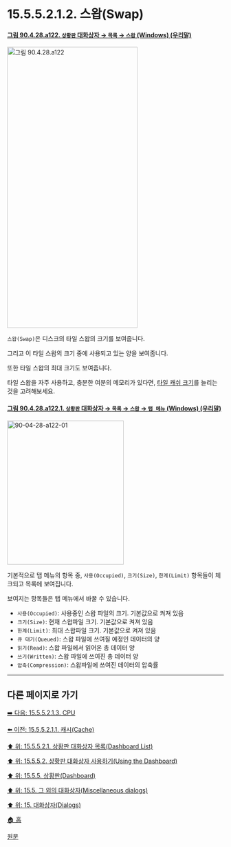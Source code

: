 # 15.5.5.2.1.2. 스왑(Swap)

<a id="90-04-28-a122"></a>

#### [그림 90.4.28.a122. `상황판` 대화상자 → `목록` → `스왑` (Windows) (우리말)](./90-04-0028-dashboard.md#90-04-28-a122)
<img width="303" height="652" alt="그림 90.4.28.a122" src="https://github.com/user-attachments/assets/ead0b436-7adc-4d67-9d08-132289c1772a" />

`스왑(Swap)`은 디스크의 타일 스왑의 크기를 보여줍니다.

그리고 이 타일 스왑의 크기 중에 사용되고 있는 양을 보여줍니다.

또한 타일 스왑의 최대 크기도 보여줍니다.

타일 스왑을 자주 사용하고, 충분한 여분의 메모리가 있다면, [타일 캐쉬 크기](./12-01-02-01-resource_consumption.md#90-02-01-s3)를 늘리는 것을 고려해보세요.

<a id="90-04-28-a122-01"></a>

#### [그림 90.4.28.a122.1. `상황판` 대화상자 → `목록` → `스왑` → `탭 메뉴` (Windows) (우리말)](./90-04-0028-dashboard.md#90-04-28-a122-01)
<img width="271" height="334" alt="90-04-28-a122-01" src="https://github.com/user-attachments/assets/a3a9a0bc-1c89-4108-8fc1-75b15be93dd6" />

기본적으로 탭 메뉴의 항목 중, `사용(Occupied)`, `크기(Size)`, `한계(Limit)` 항목들이 체크되고 목록에 보여집니다.

보여지는 항목들은 탭 메뉴에서 바꿀 수 있습니다.

- `사용(Occupied)`: 사용중인 스왑 파일의 크기. 기본값으로 켜져 있음
- `크기(Size)`: 현재 스왑파일 크기. 기본값으로 켜져 있음
- `한계(Limit)`: 최대 스왑파일 크기. 기본값으로 켜져 있음
- `큐 대기(Queued)`: 스왑 파일에 쓰여질 예정인 데이터의 양
- `읽기(Read)`: 스왑 파일에서 읽어온 총 데이터 양
- `쓰기(Written)`: 스왑 파일에 쓰여진 총 데이터 양
- `압축(Compression)`: 스왑파일에 쓰여진 데이터의 압축률

***

## 다른 페이지로 가기

[➡️ 다음: 15.5.5.2.1.3. CPU](./15-05-05-02-01-03-cpu.md)

[⬅️ 이전: 15.5.5.2.1.1. 캐시(Cache)](./15-05-05-02-01-01-cache.md)

[⬆️ 위: 15.5.5.2.1. 상황판 대화상자 목록(Dashboard List)](./15-05-05-02-01-00-dashboard_list.md)

[⬆️ 위: 15.5.5.2. 상황판 대화상자 사용하기(Using the Dashboard)](./15-05-05-02-00-using_the_dashboard.md)

[⬆️ 위: 15.5.5. 상황판(Dashboard)](./15-05-05-00-dashboard.md)

[⬆️ 위: 15.5. 그 외의 대화상자(Miscellaneous dialogs)](./15-05-00-miscellaneous-dialogs.md)

[⬆️ 위: 15. 대화상자(Dialogs)](./15-00-dialogs.md)

[🏠 홈](./00-home.md)

[원문](https://docs.gimp.org/2.10/ko/gimp-dashboard-dialog.html#idm21827)